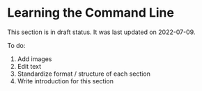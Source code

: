# Learning the Command Line

This section is in draft status.
It was last updated on 2022-07-09.

To do:

1. Add images
1. Edit text
1. Standardize format / structure of each section
1. Write introduction for this section

